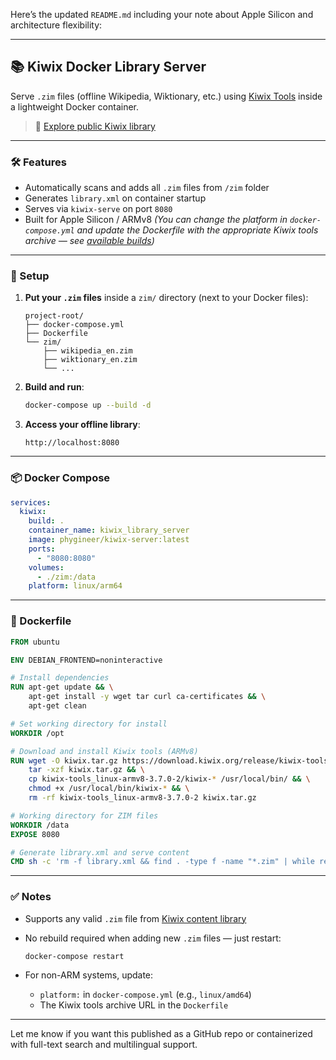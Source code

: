 Here’s the updated `README.md` including your note about Apple Silicon and architecture flexibility:

---

## 📚 Kiwix Docker Library Server

Serve `.zim` files (offline Wikipedia, Wiktionary, etc.) using [Kiwix Tools](https://wiki.kiwix.org/wiki/Kiwix-tools) inside a lightweight Docker container.

> 🔗 [Explore public Kiwix library](https://library.kiwix.org/#lang=eng)

---

### 🛠 Features

* Automatically scans and adds all `.zim` files from `/zim` folder
* Generates `library.xml` on container startup
* Serves via `kiwix-serve` on port `8080`
* Built for Apple Silicon / ARMv8
  *(You can change the platform in `docker-compose.yml` and update the Dockerfile with the appropriate Kiwix tools archive — see [available builds](https://download.kiwix.org/release/kiwix-tools/))*

---

### 📂 Setup

1. **Put your `.zim` files** inside a `zim/` directory (next to your Docker files):

   ```
   project-root/
   ├── docker-compose.yml
   ├── Dockerfile
   └── zim/
       ├── wikipedia_en.zim
       ├── wiktionary_en.zim
       └── ...
   ```

2. **Build and run**:

   ```bash
   docker-compose up --build -d
   ```

3. **Access your offline library**:

   ```
   http://localhost:8080
   ```

---

### 📦 Docker Compose

```yaml
services:
  kiwix:
    build: .
    container_name: kiwix_library_server
    image: phygineer/kiwix-server:latest
    ports:
      - "8080:8080"
    volumes:
      - ./zim:/data
    platform: linux/arm64
```

---

### 🐳 Dockerfile

```Dockerfile
FROM ubuntu

ENV DEBIAN_FRONTEND=noninteractive

# Install dependencies
RUN apt-get update && \
    apt-get install -y wget tar curl ca-certificates && \
    apt-get clean

# Set working directory for install
WORKDIR /opt

# Download and install Kiwix tools (ARMv8)
RUN wget -O kiwix.tar.gz https://download.kiwix.org/release/kiwix-tools/kiwix-tools_linux-armv8-3.7.0-2.tar.gz && \
    tar -xzf kiwix.tar.gz && \
    cp kiwix-tools_linux-armv8-3.7.0-2/kiwix-* /usr/local/bin/ && \
    chmod +x /usr/local/bin/kiwix-* && \
    rm -rf kiwix-tools_linux-armv8-3.7.0-2 kiwix.tar.gz

# Working directory for ZIM files
WORKDIR /data
EXPOSE 8080

# Generate library.xml and serve content
CMD sh -c 'rm -f library.xml && find . -type f -name "*.zim" | while read -r f; do kiwix-manage library.xml add "$f"; done && kiwix-serve --port=8080 --library library.xml'
```

---

### ✅ Notes

* Supports any valid `.zim` file from [Kiwix content library](https://wiki.kiwix.org/wiki/Content_in_all_languages)
* No rebuild required when adding new `.zim` files — just restart:

  ```bash
  docker-compose restart
  ```
* For non-ARM systems, update:

  * `platform:` in `docker-compose.yml` (e.g., `linux/amd64`)
  * The Kiwix tools archive URL in the `Dockerfile`

---

Let me know if you want this published as a GitHub repo or containerized with full-text search and multilingual support.
